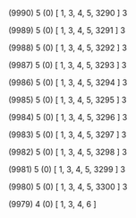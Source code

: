 (9990) 5 (0) [ 1, 3, 4, 5, 3290 ] 3 


(9989) 5 (0) [ 1, 3, 4, 5, 3291 ] 3 


(9988) 5 (0) [ 1, 3, 4, 5, 3292 ] 3 


(9987) 5 (0) [ 1, 3, 4, 5, 3293 ] 3 


(9986) 5 (0) [ 1, 3, 4, 5, 3294 ] 3 


(9985) 5 (0) [ 1, 3, 4, 5, 3295 ] 3 


(9984) 5 (0) [ 1, 3, 4, 5, 3296 ] 3 


(9983) 5 (0) [ 1, 3, 4, 5, 3297 ] 3 


(9982) 5 (0) [ 1, 3, 4, 5, 3298 ] 3 


(9981) 5 (0) [ 1, 3, 4, 5, 3299 ] 3 


(9980) 5 (0) [ 1, 3, 4, 5, 3300 ] 3 


(9979) 4 (0) [ 1, 3, 4, 6 ]  

